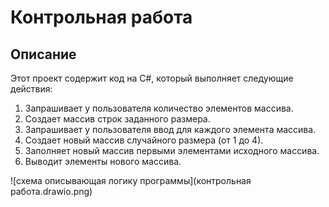 # Контрольная работа

## Описание
Этот проект содержит код на C#, который выполняет следующие действия:

1. Запрашивает у пользователя количество элементов массива.
2. Создает массив строк заданного размера.
3. Запрашивает у пользователя ввод для каждого элемента массива.
4. Создает новый массив случайного размера (от 1 до 4).
5. Заполняет новый массив первыми элементами исходного массива.
6. Выводит элементы нового массива.

![схема описывающая логику программы](контрольная работа.drawio.png)
